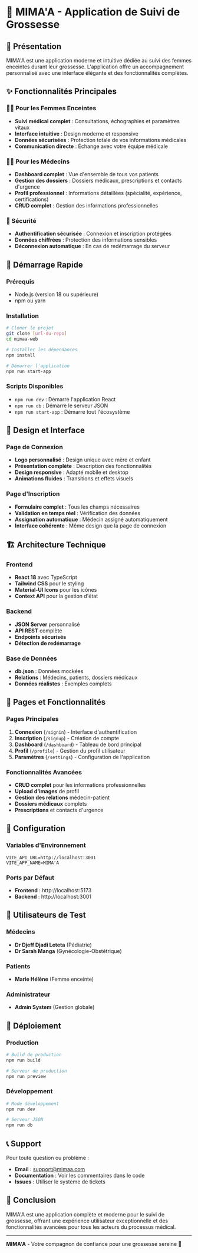 # 🌸 MIMA'A - Application de Suivi de Grossesse

## 🎯 Présentation

MIMA'A est une application moderne et intuitive dédiée au suivi des femmes enceintes durant leur grossesse. L'application offre un accompagnement personnalisé avec une interface élégante et des fonctionnalités complètes.

## ✨ Fonctionnalités Principales

### 👩‍⚕️ Pour les Femmes Enceintes
- **Suivi médical complet** : Consultations, échographies et paramètres vitaux
- **Interface intuitive** : Design moderne et responsive
- **Données sécurisées** : Protection totale de vos informations médicales
- **Communication directe** : Échange avec votre équipe médicale

### 👨‍⚕️ Pour les Médecins
- **Dashboard complet** : Vue d'ensemble de tous vos patients
- **Gestion des dossiers** : Dossiers médicaux, prescriptions et contacts d'urgence
- **Profil professionnel** : Informations détaillées (spécialité, expérience, certifications)
- **CRUD complet** : Gestion des informations professionnelles

### 🔐 Sécurité
- **Authentification sécurisée** : Connexion et inscription protégées
- **Données chiffrées** : Protection des informations sensibles
- **Déconnexion automatique** : En cas de redémarrage du serveur

## 🚀 Démarrage Rapide

### Prérequis
- Node.js (version 18 ou supérieure)
- npm ou yarn

### Installation
```bash
# Cloner le projet
git clone [url-du-repo]
cd mimaa-web

# Installer les dépendances
npm install

# Démarrer l'application
npm run start-app
```

### Scripts Disponibles
- `npm run dev` : Démarre l'application React
- `npm run db` : Démarre le serveur JSON
- `npm run start-app` : Démarre tout l'écosystème

## 🎨 Design et Interface

### Page de Connexion
- **Logo personnalisé** : Design unique avec mère et enfant
- **Présentation complète** : Description des fonctionnalités
- **Design responsive** : Adapté mobile et desktop
- **Animations fluides** : Transitions et effets visuels

### Page d'Inscription
- **Formulaire complet** : Tous les champs nécessaires
- **Validation en temps réel** : Vérification des données
- **Assignation automatique** : Médecin assigné automatiquement
- **Interface cohérente** : Même design que la page de connexion

## 🏗️ Architecture Technique

### Frontend
- **React 18** avec TypeScript
- **Tailwind CSS** pour le styling
- **Material-UI Icons** pour les icônes
- **Context API** pour la gestion d'état

### Backend
- **JSON Server** personnalisé
- **API REST** complète
- **Endpoints sécurisés**
- **Détection de redémarrage**

### Base de Données
- **db.json** : Données mockées
- **Relations** : Médecins, patients, dossiers médicaux
- **Données réalistes** : Exemples complets

## 📱 Pages et Fonctionnalités

### Pages Principales
1. **Connexion** (`/signin`) - Interface d'authentification
2. **Inscription** (`/signup`) - Création de compte
3. **Dashboard** (`/dashboard`) - Tableau de bord principal
4. **Profil** (`/profile`) - Gestion du profil utilisateur
5. **Paramètres** (`/settings`) - Configuration de l'application

### Fonctionnalités Avancées
- **CRUD complet** pour les informations professionnelles
- **Upload d'images** de profil
- **Gestion des relations** médecin-patient
- **Dossiers médicaux** complets
- **Prescriptions** et contacts d'urgence

## 🔧 Configuration

### Variables d'Environnement
```env
VITE_API_URL=http://localhost:3001
VITE_APP_NAME=MIMA'A
```

### Ports par Défaut
- **Frontend** : http://localhost:5173
- **Backend** : http://localhost:3001

## 🎯 Utilisateurs de Test

### Médecins
- **Dr Djeff Djadi Leteta** (Pédiatrie)
- **Dr Sarah Manga** (Gynécologie-Obstétrique)

### Patients
- **Marie Hélène** (Femme enceinte)

### Administrateur
- **Admin System** (Gestion globale)

## 🚀 Déploiement

### Production
```bash
# Build de production
npm run build

# Serveur de production
npm run preview
```

### Développement
```bash
# Mode développement
npm run dev

# Serveur JSON
npm run db
```

## 📞 Support

Pour toute question ou problème :
- **Email** : support@mimaa.com
- **Documentation** : Voir les commentaires dans le code
- **Issues** : Utiliser le système de tickets

## 🎉 Conclusion

MIMA'A est une application complète et moderne pour le suivi de grossesse, offrant une expérience utilisateur exceptionnelle et des fonctionnalités avancées pour tous les acteurs du processus médical.

---

**MIMA'A** - Votre compagnon de confiance pour une grossesse sereine 🌸
